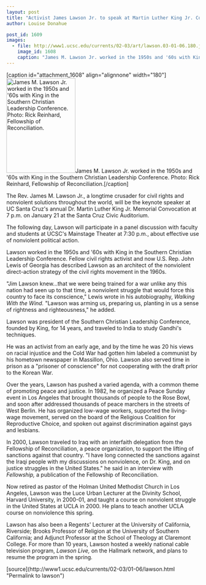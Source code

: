 ```yaml
---
layout: post
title: "Activist James Lawson Jr. to speak at Martin Luther King Jr. Convocation"
author: Louise Donahue

post_id: 1609
images:
  - file: http://www1.ucsc.edu/currents/02-03/art/lawson.03-01-06.180.jpg
    image_id: 1608
    caption: "James M. Lawson Jr. worked in the 1950s and '60s with King in the Southern Christian Leadership Conference. Photo: Rick Reinhard, Fellowship of Reconciliation."
---
```


[caption id="attachment_1608" align="alignnone" width="180"]<a href="http://localhost/mysite/wp-content/uploads/2003/01/lawson.03-01-06.180.jpg"><img class="size-full wp-image-1608" src="http://localhost/mysite/wp-content/uploads/2003/01/lawson.03-01-06.180.jpg" alt="James M. Lawson Jr. worked in the 1950s and '60s with King in the Southern Christian Leadership Conference. Photo: Rick Reinhard, Fellowship of Reconciliation." width="180" height="247" /></a>James M. Lawson Jr. worked in the 1950s and '60s with King in the Southern Christian Leadership Conference. Photo: Rick Reinhard, Fellowship of Reconciliation.[/caption]
<p>
  The Rev. James M. Lawson Jr., a longtime crusader for civil rights and nonviolent solutions throughout the world, will be the keynote speaker at UC Santa Cruz's annual Dr. Martin Luther King Jr. Memorial Convocation at 7 p.m. on January 21 at the Santa Cruz Civic Auditorium.
</p>
<p>
  The following day, Lawson will participate in a panel discussion with faculty and students at UCSC's Mainstage Theater at 7:30 p.m., about effective use of nonviolent political action.
</p>
<p>
  Lawson worked in the 1950s and '60s with King in the Southern Christian Leadership Conference. Fellow civil rights activist and now U.S. Rep. John Lewis of Georgia has described Lawson as an architect of the nonviolent direct-action strategy of the civil rights movement in the 1960s.<br>
</p>
<p>
  "Jim Lawson knew...that we were being trained for a war unlike any this nation had seen up to that time, a nonviolent struggle that would force this country to face its conscience," Lewis wrote in his autobiography, <i>Walking With the Wind.</i> "Lawson was arming us, preparing us, planting in us a sense of rightness and righteousness," he added.<br>
</p>
<p>
  Lawson was president of the Southern Christian Leadership Conference, founded by King, for 14 years, and traveled to India to study Gandhi's techniques.<br>
</p>
<p>
  He was an activist from an early age, and by the time he was 20 his views on racial injustice and the Cold War had gotten him labeled a communist by his hometown newspaper in Massillon, Ohio. Lawson also served time in prison as a "prisoner of conscience" for not cooperating with the draft prior to the Korean War.<br>
</p>
<p>
  Over the years, Lawson has pushed a varied agenda, with a common theme of promoting peace and justice. In 1982, he organized a Peace Sunday event in Los Angeles that brought thousands of people to the Rose Bowl, and soon after addressed thousands of peace marchers in the streets of West Berlin. He has organized low-wage workers, supported the living-wage movement, served on the board of the Religious Coalition for Reproductive Choice, and spoken out against discrimination against gays and lesbians.<br>
</p>
<p>
  In 2000, Lawson traveled to Iraq with an interfaith delegation from the Fellowship of Reconciliation, a peace organization, to support the lifting of sanctions against that country. "I have long connected the sanctions against the Iraqi people with my discussions on nonviolence, on Dr. King, and on justice struggles in the United States." he said in an interview with <i>Fellowship,</i> a publication of the Fellowship of Reconciliation.<br>
</p>
<p>
  Now retired as pastor of the Holman United Methodist Church in Los Angeles, Lawson was the Luce Urban Lecturer at the Divinity School, Harvard University, in 2000-01, and taught a course on nonviolent struggle in the United States at UCLA in 2000. He plans to teach another UCLA course on nonviolence this spring.<br>
</p>
<p>
  Lawson has also been a Regents' Lecturer at the University of California, Riverside; Brooks Professor of Religion at the University of Southern California; and Adjunct Professor at the School of Theology at Claremont College. For more than 10 years, Lawson hosted a weekly national cable television program, <i>Lawson Live,</i> on the Hallmark network, and plans to resume the program in the spring. <i><br></i>
</p>
[source](http://www1.ucsc.edu/currents/02-03/01-06/lawson.html "Permalink to lawson")
